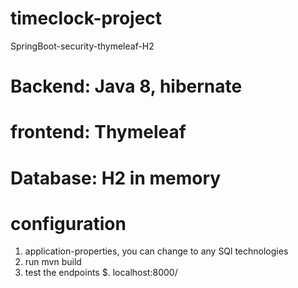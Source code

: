 # timeclock-project
SpringBoot-security-thymeleaf-H2

# Backend: Java 8, hibernate
# frontend: Thymeleaf
# Database: H2 in memory
# configuration
1. application-properties, you can change to any SQl technologies
2. run mvn build
3. test the endpoints
$. localhost:8000/

